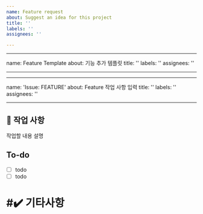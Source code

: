 ```yaml
---
name: Feature request
about: Suggest an idea for this project
title: ''
labels: ''
assignees: ''

---
```


---
name: Feature Template
about: 기능 추가 템플릿
title: ''
labels: ''
assignees: ''

---

---
name: 'Issue: FEATURE'
about: Feature 작업 사항 입력
title: ''
labels: ''
assignees: ''

---

## 📑 작업 사항 
작업할 내용 설명 

## To-do
- [ ] todo
- [ ] todo

# #✔️ 기타사항
